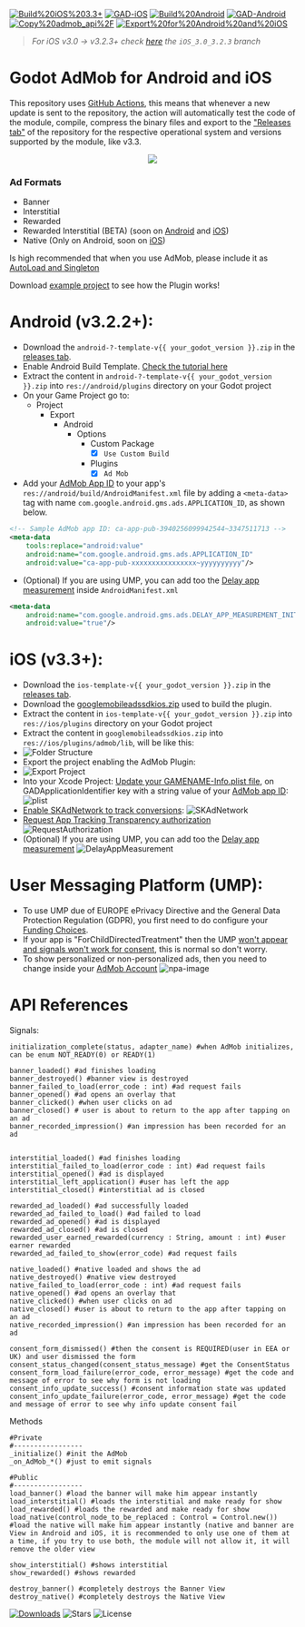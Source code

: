 [![Build%20iOS%203.3+](https://github.com/Poing-Studios/Godot-AdMob-Android-iOS/workflows/Build%20iOS%203.3+/badge.svg)](https://github.com/Poing-Studios/Godot-AdMob-Android-iOS/actions/workflows/release_ios_v3_3+.yml)
[![GAD-iOS](https://img.shields.io/cocoapods/v/Google-Mobile-Ads-SDK?label=GAD%20SDK%20iOS)](https://cocoapods.org/pods/Google-Mobile-Ads-SDK)
[![Build%20Android](https://github.com/Poing-Studios/Godot-AdMob-Android-iOS/workflows/Build%20Android/badge.svg)](https://github.com/Poing-Studios/Godot-AdMob-Android-iOS/actions)
[![GAD-Android](https://img.shields.io/badge/GAD%20SDK%20Android-v20.0.0-informational)](https://github.com/Poing-Studios/Godot-AdMob-Android-iOS/blob/master/android/admob/admob/build.gradle#L30)
[![Copy%20admob_api%2F](https://github.com/Poing-Studios/Godot-AdMob-Android-iOS/workflows/Copy%20admob_api%2F/badge.svg)](https://github.com/Poing-Studios/Godot-AdMob-Android-iOS/actions)
[![Export%20for%20Android%20and%20iOS](https://github.com/Poing-Studios/Godot-AdMob-Android-iOS/workflows/Export%20for%20Android%20and%20iOS/badge.svg)](https://github.com/Poing-Studios/Godot-AdMob-Android-iOS/actions)

> *For iOS v3.0 -> v3.2.3+ check [here](https://github.com/Poing-Studios/Godot-AdMob-Android-iOS/tree/iOS_3.0_3.2.3) the `iOS_3.0_3.2.3` branch*

# Godot AdMob for Android and iOS
This repository uses [GitHub Actions](https://github.com/features/actions), this means that whenever a new update is sent to the repository, the action will automatically test the code of the module, compile, compress the binary files and export to the ["Releases tab"](https://github.com/Poing-Studios/Godot-AdMob-Android-iOS/releases) of the repository for the respective operational system and versions supported by the module, like v3.3.


<p align="center">
	<img align="center" src="https://i.imgur.com/u5y2GEx.png">
</p>

### Ad Formats
- Banner 
- Interstitial
- Rewarded
- Rewarded Interstitial (BETA) (soon on [Android](https://developers.google.com/admob/android/rewarded-interstitial) and [iOS](https://developers.google.com/admob/ios/rewarded-interstitial))
- Native (Only on Android, soon on [iOS](https://developers.google.com/admob/ios/native/start))

Is high recommended that when you use AdMob, please include it as [AutoLoad and Singleton](https://docs.godotengine.org/en/stable/getting_started/step_by_step/singletons_autoload.html)

Download [example project](https://github.com/Poing-Studios/Godot-AdMob-Android-iOS/tree/master/example) to see how the Plugin works!

# Android (v3.2.2+):
- Download the ```android-?-template-v{{ your_godot_version }}.zip``` in the [releases tab](https://github.com/Poing-Studios/Godot-AdMob-Android-iOS/releases/tag/Android_v3.2.2%2B).
- Enable Android Build Template. [Check the tutorial here](https://docs.godotengine.org/en/stable/getting_started/workflow/export/android_custom_build.html)
- Extract the content in ```android-?-template-v{{ your_godot_version }}.zip``` into ```res://android/plugins``` directory on your Godot project
- On your Game Project go to:
	- Project
		- Export
			- Android
				- Options
					- Custom Package 
						- [x] ```Use Custom Build```
					- Plugins 
						- [x] ```Ad Mob```
- Add your [AdMob App ID](https://support.google.com/admob/answer/7356431) to your app's ```res://android/build/AndroidManifest.xml``` file by adding a ```<meta-data>``` tag with name ```com.google.android.gms.ads.APPLICATION_ID```, as shown below.

``` xml
<!-- Sample AdMob app ID: ca-app-pub-3940256099942544~3347511713 -->
<meta-data
	tools:replace="android:value"
	android:name="com.google.android.gms.ads.APPLICATION_ID"
	android:value="ca-app-pub-xxxxxxxxxxxxxxxx~yyyyyyyyyy"/>
```

- (Optional) If you are using UMP, you can add too the [Delay app measurement](https://developers.google.com/admob/ump/android/quick-start#delay_app_measurement_optional) inside ```AndroidManifest.xml``` 

``` xml
<meta-data
	android:name="com.google.android.gms.ads.DELAY_APP_MEASUREMENT_INIT"
	android:value="true"/>
```

# iOS (v3.3+):
- Download the ```ios-template-v{{ your_godot_version }}.zip``` in the [releases tab](https://github.com/Poing-Studios/Godot-AdMob-Android-iOS/releases/tag/iOS_v3.3%2B).
- Download the [googlemobileadssdkios.zip](https://github.com/Poing-Studios/Godot-AdMob-Android-iOS/releases/download/iOS_v3.3%2B/googlemobileadssdkios.zip) used to build the plugin.
- Extract the content in ```ios-template-v{{ your_godot_version }}.zip``` into ```res://ios/plugins``` directory on your Godot project
- Extract the content in ```googlemobileadssdkios.zip``` into ```res://ios/plugins/admob/lib```, will be like this:
- ![Folder Structure](https://i.imgur.com/Xdj8yqV.png)
- Export the project enabling the AdMob Plugin:
- ![Export Project](https://i.imgur.com/4Zm3sjp.png)
- Into your Xcode Project: [Update your GAMENAME-Info.plist file](https://developers.google.com/admob/ios/quick-start#update_your_infoplist), on GADApplicationIdentifier key with a string value of your [AdMob app ID](https://support.google.com/admob/answer/7356431):
![plist](https://i.imgur.com/1tcKXx5.png)
- [Enable SKAdNetwork to track conversions](https://developers.google.com/admob/ios/ios14#skadnetwork):
![SKAdNetwork](https://developers.google.com/admob/images/idfa/skadnetwork.png)
- [Request App Tracking Transparency authorization](https://developers.google.com/admob/ios/ios14#request)
![RequestAuthorization](https://developers.google.com/admob/images/idfa/editor.png)
- (Optional) If you are using UMP, you can add too the [Delay app measurement](https://developers.google.com/admob/ump/ios/quick-start#delay_app_measurement_optional)
![DelayAppMeasurement](https://developers.google.com/admob/images/delay_app_measurement_plist.png)


# User Messaging Platform (UMP):
- To use UMP due of EUROPE ePrivacy Directive and the General Data Protection Regulation (GDPR), you first need to do configure your [Funding Choices](https://support.google.com/fundingchoices/answer/9180084).
- If your app is "ForChildDirectedTreatment" then the UMP [won't appear and signals won't work for consent](https://stackoverflow.com/a/63232045), this is normal so don't worry.
- To show personalized or non-personalized ads, then you need to change inside your [AdMob Account](https://apps.admob.com/?utm_source=internal&utm_medium=et&utm_campaign=helpcentrecontextualopt&utm_term=http://goo.gl/6Xkfcf&subid=ww-ww-et-amhelpv4)
![npa-image](https://i.stack.imgur.com/0v1eL.png)

# API References
Signals:
```GDScript
initialization_complete(status, adapter_name) #when AdMob initializes, can be enum NOT_READY(0) or READY(1)

banner_loaded() #ad finishes loading
banner_destroyed() #banner view is destroyed
banner_failed_to_load(error_code : int) #ad request fails
banner_opened() #ad opens an overlay that
banner_clicked() #when user clicks on ad
banner_closed() # user is about to return to the app after tapping on an ad
banner_recorded_impression() #an impression has been recorded for an ad


interstitial_loaded() #ad finishes loading
interstitial_failed_to_load(error_code : int) #ad request fails
interstitial_opened() #ad is displayed
interstitial_left_application() #user has left the app
interstitial_closed() #interstitial ad is closed

rewarded_ad_loaded() #ad successfully loaded
rewarded_ad_failed_to_load() #ad failed to load
rewarded_ad_opened() #ad is displayed
rewarded_ad_closed() #ad is closed
rewarded_user_earned_rewarded(currency : String, amount : int) #user earner rewarded
rewarded_ad_failed_to_show(error_code) #ad request fails

native_loaded() #native loaded and shows the ad
native_destroyed() #native view destroyed
native_failed_to_load(error_code : int) #ad request fails
native_opened() #ad opens an overlay that
native_clicked() #when user clicks on ad
native_closed() #user is about to return to the app after tapping on an ad
native_recorded_impression() #an impression has been recorded for an ad

consent_form_dismissed() #then the consent is REQUIRED(user in EEA or UK) and user dismissed the form
consent_status_changed(consent_status_message) #get the ConsentStatus
consent_form_load_failure(error_code, error_message) #get the code and message of error to see why form is not loading
consent_info_update_success() #consent information state was updated
consent_info_update_failure(error_code, error_message) #get the code and message of error to see why info update consent fail
```

Methods
```GDScript
#Private
#-----------------
_initialize() #init the AdMob
_on_AdMob_*() #just to emit signals

#Public
#-----------------
load_banner() #load the banner will make him appear instantly
load_interstitial() #loads the interstitial and make ready for show
load_rewarded() #loads the rewarded and make ready for show
load_native(control_node_to_be_replaced : Control = Control.new()) #load the native will make him appear instantly (native and banner are View in Android and iOS, it is recommended to only use one of them at a time, if you try to use both, the module will not allow it, it will remove the older view

show_interstitial() #shows interstitial
show_rewarded() #shows rewarded

destroy_banner() #completely destroys the Banner View
destroy_native() #completely destroys the Native View

```

[![Downloads](https://img.shields.io/github/downloads/Poing-Studios/Godot-AdMob-Android-iOS/total?style=social)](https://github.com/Poing-Studios/Godot-AdMob-Android-iOS/releases)
![Stars](https://img.shields.io/github/stars/Poing-Studios/Godot-AdMob-Android-iOS?style=social)
![License](https://img.shields.io/github/license/Poing-Studios/Godot-AdMob-Android-iOS?style=plastic)
